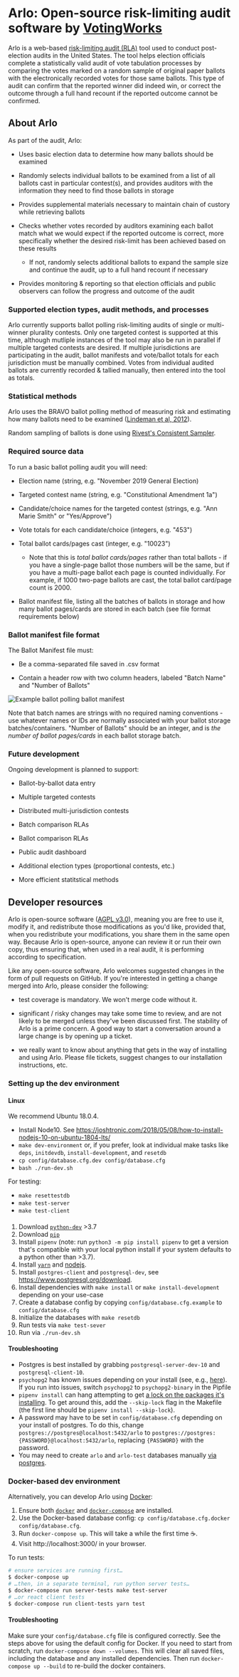 # Arlo: Open-source risk-limiting audit software by [VotingWorks](https://voting.works)

Arlo is a web-based [risk-limiting audit (RLA)](https://risklimitingaudits.org) tool used to conduct post-election audits in the United States. The tool helps election officials complete a statistically valid audit of vote tabulation processes by comparing the votes marked on a random sample of original paper ballots with the electronically recorded votes for those same ballots. This type of audit can confirm that the reported winner did indeed win, or correct the outcome through a full hand recount if the reported outcome cannot be confirmed.

## About Arlo

As part of the audit, Arlo:

- Uses basic election data to determine how many ballots should be examined

- Randomly selects individual ballots to be examined from a list of all ballots cast in particular contest(s), and provides auditors with the information they need to find those ballots in storage

- Provides supplemental materials necessary to maintain chain of custory while retrieving ballots

- Checks whether votes recorded by auditors examining each ballot match what we would expect if the reported outcome is correct, more specifically whether the desired risk-limit has been achieved based on these results

  - If not, randomly selects additional ballots to expand the sample size and continue the audit, up to a full hand recount if necessary

- Provides monitoring & reporting so that election officials and public observers can follow the progress and outcome of the audit

### Supported election types, audit methods, and processes

Arlo currently supports ballot polling risk-limiting audits of single or multi-winner plurality contests. Only one targeted contest is supported at this time, although mutliple instances of the tool may also be run in parallel if multiple targeted contests are desired. If multiple jurisdictions are participating in the audit, ballot manifests and vote/ballot totals for each jurisdiction must be manually combined. Votes from individual audited ballots are currently recorded & tallied manually, then entered into the tool as totals.

### Statistical methods

Arlo uses the BRAVO ballot polling method of measuring risk and estimating how many ballots need to be examined ([Lindeman et al, 2012](https://www.usenix.org/system/files/conference/evtwote12/evtwote12-final27.pdf)).

Random sampling of ballots is done using [Rivest's Consistent Sampler](https://github.com/ron-rivest/consistent_sampler).

### Required source data

To run a basic ballot polling audit you will need:

- Election name (string, e.g. "November 2019 General Election)

- Targeted contest name (string, e.g. "Constitutional Amendment 1a")

- Candidate/choice names for the targeted contest (strings, e.g. "Ann Marie Smith" or "Yes/Approve")

- Vote totals for each candidate/choice (integers, e.g. "453")

- Total ballot cards/pages cast (integer, e.g. "10023")

  - Note that this is _total ballot cards/pages_ rather than total ballots - if you have a single-page ballot those numbers will be the same, but if you have a multi-page ballot each page is counted individually. For example, if 1000 two-page ballots are cast, the total ballot card/page count is 2000.

- Ballot manifest file, listing all the batches of ballots in storage and how many ballot pages/cards are stored in each batch (see file format requirements below)

### Ballot manifest file format

The Ballot Manifest file must:

- Be a comma-separated file saved in .csv format

- Contain a header row with two column headers, labeled "Batch Name" and "Number of Ballots"

![Example ballot polling ballot manifest](https://github.com/votingworks/arlo/blob/readme-updates/images/Ballot%20Manifest%20Example.png)

Note that batch names are strings with no required naming conventions - use whatever names or IDs are normally associated with your ballot storage batches/containers. "Number of Ballots" should be an integer, and is _the number of ballot pages/cards_ in each ballot storage batch.

### Future development

Ongoing development is planned to support:

- Ballot-by-ballot data entry

- Multiple targeted contests

- Distributed multi-jurisdiction contests

- Batch comparison RLAs

- Ballot comparison RLAs

- Public audit dashboard

- Additional election types (proportional contests, etc.)

- More efficient statitstical methods

## Developer resources

Arlo is open-source software ([AGPL v3.0](https://github.com/votingworks/arlo/blob/master/LICENSE)), meaning you are free to use it, modify it, and redistribute those modifications as you'd like, provided that, when you redistribute your modifications, you share them in the same open way. Because Arlo is open-source, anyone can review it or run their own copy, thus ensuring that, when used in a real audit, it is performing according to specification.

Like any open-source software, Arlo welcomes suggested changes in the form of pull requests on GitHub. If you're interested in getting a change merged into Arlo, please consider the following:

- test coverage is mandatory. We won't merge code without it.

- significant / risky changes may take some time to review, and are not likely to be merged unless they've been discussed first. The stability of Arlo is a prime concern. A good way to start a conversation around a large change is by opening up a ticket.

- we really want to know about anything that gets in the way of installing and using Arlo. Please file tickets, suggest changes to our installation instructions, etc.

### Setting up the dev environment

#### Linux

We recommend Ubuntu 18.0.4.

* Install Node10. See https://joshtronic.com/2018/05/08/how-to-install-nodejs-10-on-ubuntu-1804-lts/
* `make dev-environment` or, if you prefer, look at individual make tasks like `deps`, `initdevdb`, `install-development`, and `resetdb`
* `cp config/database.cfg.dev config/database.cfg`
* `bash ./run-dev.sh`

For testing:

* `make resettestdb`
* `make test-server`
* `make test-client`


#### 
1. Download [`python-dev`](https://www.python.org/) >3.7
2. Download [`pip`](https://pypi.org/project/pip/)
3. Install `pipenv` (note: run `python3 -m pip install pipenv` to get a version that's compatible with your local python install if your system defaults to a python other than >3.7).
4. Install [`yarn`](https://yarnpkg.com/en/docs/install) and [nodejs](https://github.com/nodesource/distributions/blob/master/README.md).
5. Install `postgres-client` and `postgresql-dev`, see https://www.postgresql.org/download.
6. Install dependencies with `make install` or `make install-development` depending on your use-case
7. Create a database config by copying `config/database.cfg.example` to `config/database.cfg`
8. Initialize the databases with `make resetdb`
9. Run tests via `make test-sever`
10. Run via `./run-dev.sh`

#### Troubleshooting

- Postgres is best installed by grabbing `postgresql-server-dev-10` and `postgresql-client-10`.
- `psychopg2` has known issues depending on your install (see, e.g., [here](https://github.com/psycopg/psycopg2/issues/674)). If you run into issues, switch `psychopg2` to `psychopg2-binary` in the Pipfile
- `pipenv install` can hang attempting to get [a lock on the packages it's installing](https://github.com/pypa/pipenv/issues/3827). To get around this, add the `--skip-lock` flag in the Makefile (the first line should be `pipenv install --skip-lock`).
- A password may have to be set in `config/database.cfg` depending on your install of postgres. To do this, change `postgres://postgres@localhost:5432/arlo` to `postgres://postgres:{PASSWORD}@localhost:5432/arlo`, replacing `{PASSWORD}` with the password.
- You may need to create `arlo` and `arlo-test` databases manually [via postgres](https://www.postgresql.org/docs/9.0/sql-createdatabase.html).

### Docker-based dev environment

Alternatively, you can develop Arlo using [Docker](https://docs.docker.com/):

1. Ensure both [`docker`](https://docs.docker.com/install/) and [`docker-compose`](https://docs.docker.com/compose/install/) are installed.
2. Use the Docker-based database config: `cp config/database.cfg.docker config/database.cfg`.
3. Run `docker-compose up`. This will take a while the first time ☕️.
4. Visit http://localhost:3000/ in your browser.

To run tests:

```sh
# ensure services are running first…
$ docker-compose up
# …then, in a separate terminal, run python server tests…
$ docker-compose run server-tests make test-server
# …or react client tests
$ docker-compose run client-tests yarn test
```

#### Troubleshooting

Make sure your `config/database.cfg` file is configured correctly. See the steps above for using the default config for Docker. If you need to start from scratch, run `docker-compose down --volumes`. This will clear all saved files, including the database and any installed dependencies. Then run `docker-compose up --build` to re-build the docker containers.
